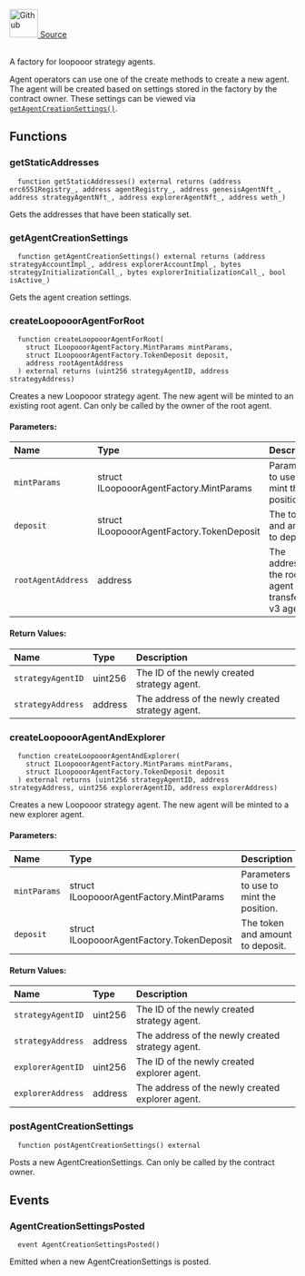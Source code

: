 <a href="https://github.com/AgentFi/agentfi-contracts/blob/main/contracts/interfaces/factory/ILoopooorAgentFactory.sol"><img src="/img/github.svg" alt="Github" width="50px"/> Source</a><br/><br/>

A factory for loopooor strategy agents.

Agent operators can use one of the create methods to create a new agent. The agent will be created based on settings stored in the factory by the contract owner. These settings can be viewed via [`getAgentCreationSettings()`](#getagentcreationsettings).


## Functions
### getStaticAddresses
```solidity
  function getStaticAddresses() external returns (address erc6551Registry_, address agentRegistry_, address genesisAgentNft_, address strategyAgentNft_, address explorerAgentNft_, address weth_)
```
Gets the addresses that have been statically set.



### getAgentCreationSettings
```solidity
  function getAgentCreationSettings() external returns (address strategyAccountImpl_, address explorerAccountImpl_, bytes strategyInitializationCall_, bytes explorerInitializationCall_, bool isActive_)
```
Gets the agent creation settings.



### createLoopooorAgentForRoot
```solidity
  function createLoopooorAgentForRoot(
    struct ILoopooorAgentFactory.MintParams mintParams,
    struct ILoopooorAgentFactory.TokenDeposit deposit,
    address rootAgentAddress
  ) external returns (uint256 strategyAgentID, address strategyAddress)
```
Creates a new Loopooor strategy agent.
The new agent will be minted to an existing root agent.
Can only be called by the owner of the root agent.


#### Parameters:
| Name | Type | Description                                                          |
| :--- | :--- | :------------------------------------------------------------------- |
| `mintParams` | struct ILoopooorAgentFactory.MintParams | Parameters to use to mint the position. |
| `deposit` | struct ILoopooorAgentFactory.TokenDeposit | The token and amount to deposit. |
| `rootAgentAddress` | address | The address of the root agent to transfer the v3 agent to. |

#### Return Values:
| Name                           | Type          | Description                                                                  |
| :----------------------------- | :------------ | :--------------------------------------------------------------------------- |
| `strategyAgentID` | uint256 | The ID of the newly created strategy agent. |
| `strategyAddress` | address | The address of the newly created strategy agent. |

### createLoopooorAgentAndExplorer
```solidity
  function createLoopooorAgentAndExplorer(
    struct ILoopooorAgentFactory.MintParams mintParams,
    struct ILoopooorAgentFactory.TokenDeposit deposit
  ) external returns (uint256 strategyAgentID, address strategyAddress, uint256 explorerAgentID, address explorerAddress)
```
Creates a new Loopooor strategy agent.
The new agent will be minted to a new explorer agent.


#### Parameters:
| Name | Type | Description                                                          |
| :--- | :--- | :------------------------------------------------------------------- |
| `mintParams` | struct ILoopooorAgentFactory.MintParams | Parameters to use to mint the position. |
| `deposit` | struct ILoopooorAgentFactory.TokenDeposit | The token and amount to deposit. |

#### Return Values:
| Name                           | Type          | Description                                                                  |
| :----------------------------- | :------------ | :--------------------------------------------------------------------------- |
| `strategyAgentID` | uint256 | The ID of the newly created strategy agent. |
| `strategyAddress` | address | The address of the newly created strategy agent. |
| `explorerAgentID` | uint256 | The ID of the newly created explorer agent. |
| `explorerAddress` | address | The address of the newly created explorer agent. |

### postAgentCreationSettings
```solidity
  function postAgentCreationSettings() external
```
Posts a new AgentCreationSettings.
Can only be called by the contract owner.




## Events
### AgentCreationSettingsPosted
```solidity
  event AgentCreationSettingsPosted()
```
Emitted when a new AgentCreationSettings is posted.


